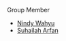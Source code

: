 
Group Member

- <a href = "https://github.com/nindywahyu">Nindy Wahyu</a>
- <a href = "https://github.com/suhailarfan">Suhailah Arfan</a>
